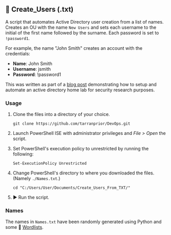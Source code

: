 ## 👤 Create_Users (.txt)
A script that automates Active Directory user creation from a list of names. Creates an OU with the name `New Users` and sets each username to the initial of the first name followed by the surname. Each password is set to `!password1`.

For example, the name "John Smith" creates an account with the credentials:
- **Name**: John Smith
- **Username**: jsmith
- **Password**: !password1

This was written as part of a [blog post](https://tarranprior.com/writing/active-directory-homelab-using-virtualisation-powershell-automation) demonstrating how to setup and automate an active directory home lab for security research purposes.

### Usage
1. Clone the files into a directory of your choice.

   ```
   git clone https://github.com/tarranprior/DevOps.git
   ```
2. Launch PowerShell ISE with administrator privileges and *File > Open* the script.
3. Set PowerShell's execution policy to unrestricted by running the following:

   ```
   Set-ExecutionPolicy Unrestricted
   ```
4. Change PowerShell's directory to where you downloaded the files. (Namely `./Names.txt`.)

   ```
   cd "C:/Users/User/Documents/Create_Users_From_TXT/"
   ```
5. ▶️ Run the script.

### Names
The names in `Names.txt` have been randomly generated using Python and some 📜 [Wordlists](https://github.com/tarranprior/Wordlists).